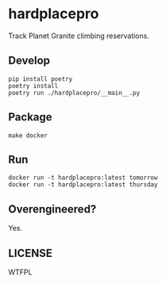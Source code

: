 # hardplacepro

Track Planet Granite climbing reservations.

## Develop

```
pip install poetry
poetry install
poetry run ./hardplacepro/__main__.py
```

## Package

```
make docker
```

## Run

```
docker run -t hardplacepro:latest tomorrow
docker run -t hardplacepro:latest thursday
```

## Overengineered?

Yes.

## LICENSE

WTFPL
